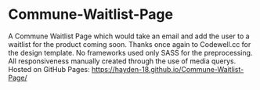 # Commune-Waitlist-Page
A Commune Waitlist Page which would take an email and add the user to a waitlist for the product coming soon. Thanks once again to Codewell.cc for the design template.
No frameworks used only SASS for the preprocessing. 
All responsiveness manually created through the use of media querys.
Hosted on GitHub Pages: https://hayden-18.github.io/Commune-Waitlist-Page/
